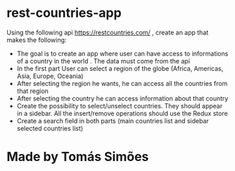 # rest-countries-app

Using the following api https://restcountries.com/ , create an app that makes the
following:

- The goal is to create an app where user can have access to informations of a country
  in the world . The data must come from the api
- In the first part User can select a region of the globe (Africa, Americas, Asia,
  Europe, Oceania)
- After selecting the region he wants, he can access all the countries from that region
- After selecting the country he can access information about that country
- Create the possibility to select/unselect countries. They should appear in a sidebar.
  All
  the insert/remove operations should use the Redux store
- Create a search field in both parts (main countries list and sidebar selected
  countries list)

# Made by Tomás Simões
